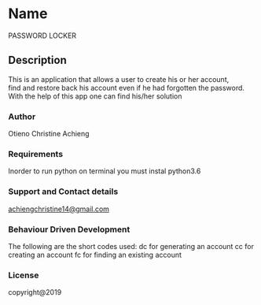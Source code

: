 # Name
PASSWORD LOCKER

## Description
This is an application that allows a user to create his or her account, <br> find  and restore back his account even if he had forgotten the password.<br> With the help of this app one can find his/her solution

### Author
Otieno Christine Achieng

### Requirements
Inorder to run python on terminal you must instal python3.6 

### Support and Contact details
achiengchristine14@gmail.com

### Behaviour Driven Development
The following are the short codes used:
dc for generating an account
cc for creating an account
fc  for finding an existing account

### License
copyright@2019